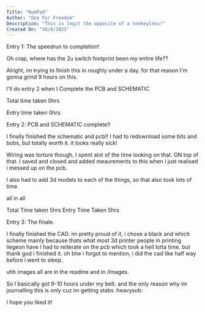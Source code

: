 ```yaml
---
Title: "NumPad"
Author: "One For Freedom"
Description: "This is legit the opposite of a tenkeyless!"
Created On: "30/8/2025"
---
```



Entry 1: The speedrun to completion!

Oh crap, where has the 2u switch footprint been my entire life??

Alright, im trying to finish this in roughly under a day. for that reason  I'm gonna grind 9 hours on this.

I'll do entry 2 when I Complete the PCB and SCHEMATIC

Total time taken 0hrs

Entry time taken 0hrs

Entry 2: PCB and SCHEMATIC complete!!

I finally finished the schematic and pcb!! I had to redownload some bits and bobs, but totally worth it. it looks really sick!

Wiring was torture though, I spent alot of the time
looking on that. ON top of that. I saved and closed and added
meaurements to this when i just realised i messed up on the pcb.

I also had to add 3d models to each of the things, so that also took lots of time


all in all

Total Time taken 5hrs
Entry Time Taken 5hrs

Entry 3: The finale.

I finally finished the CAD. im pretty proud of it, i chose a black and which scheme mainly because thats what most 3d printer people in printing liegeon have
I had to reiterate on the pcb which took a hell lotta time. but thank god i finished it.
oh btw i forgot to mention, i did the cad like half way before i went to sleep.

uhh images all are in the readme and in /Images.

So I basically got 9-10 hours under my belt. and the only reason why im journalling this is only cuz im getting stabs :heavysob:

I hope you liked it! 
